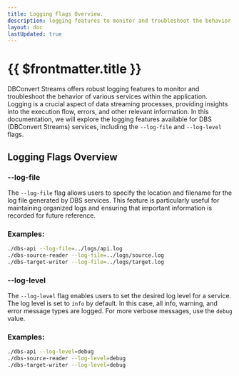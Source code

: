 ```yaml
---
title: Logging Flags Overview.
description: logging features to monitor and troubleshoot the behavior of various services within the application.
layout: doc
lastUpdated: true
---
```


# {{ $frontmatter.title }}


DBConvert Streams offers robust logging features to monitor and troubleshoot the behavior of various services within the application. Logging is a crucial aspect of data streaming processes, providing insights into the execution flow, errors, and other relevant information. In this documentation, we will explore the logging features available for DBS (DBConvert Streams) services, including the `--log-file` and `--log-level` flags.

## Logging Flags Overview

### --log-file
The `--log-file` flag allows users to specify the location and filename for the log file generated by DBS services. This feature is particularly useful for maintaining organized logs and ensuring that important information is recorded for future reference.

### Examples:

```sh
./dbs-api --log-file=../logs/api.log
./dbs-source-reader --log-file=../logs/source.log 
./dbs-target-writer --log-file=../logs/target.log
```

### --log-level

The `--log-level` flag enables users to set the desired log level for a service. The log level is set to `info` by default. In this case, all info, warning, and error message types are logged. For more verbose messages, use the `debug` value.

### Examples:

```sh
./dbs-api --log-level=debug
./dbs-source-reader --log-level=debug
./dbs-target-writer --log-level=debug
```

